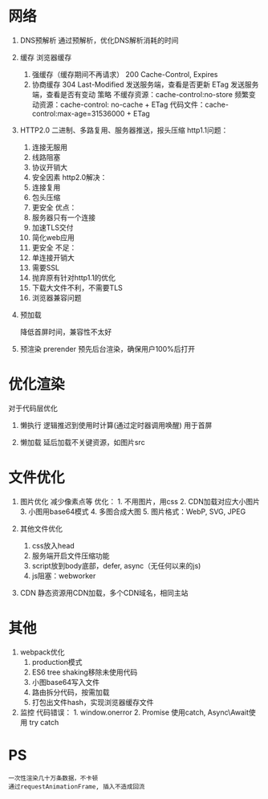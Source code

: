 # 网络
1. DNS预解析
通过预解析，优化DNS解析消耗的时间

2. 缓存
浏览器缓存
    1. 强缓存（缓存期间不再请求）
    200
    Cache-Control, Expires
    2. 协商缓存
    304
    Last-Modified
        发送服务端，查看是否更新
    ETag
        发送服务端，查看是否有变动
策略
    不缓存资源：cache-control:no-store
    频繁变动资源：cache-control: no-cache + ETag
    代码文件：cache-control:max-age=31536000 + ETag

3. HTTP2.0
二进制、多路复用、服务器推送，报头压缩
http1.1问题：
    1. 连接无服用
    2. 线路阻塞
    3. 协议开销大
    4. 安全因素
http2.0解决：
    1. 连接复用
    2. 包头压缩
    3. 更安全
优点：
    1. 服务器只有一个连接
    2. 加速TLS交付
    3. 简化web应用
    4. 更安全
不足：
    1. 单连接开销大
    2. 需要SSL
    3. 抛弃原有针对http1.1的优化
    4. 下载大文件不利，不需要TLS
    5. 浏览器兼容问题

4. 预加载
    <link rel="preload" href="">
    降低首屏时间，兼容性不太好

5. 预渲染
    prerender
    预先后台渲染，确保用户100%后打开

# 优化渲染
对于代码层优化
1. 懒执行
    逻辑推迟到使用时计算(通过定时器调用唤醒)
    用于首屏

2. 懒加载
    延后加载不关键资源，如图片src

# 文件优化
1. 图片优化
    减少像素点等
    优化：
        1. 不用图片，用css
        2. CDN加载对应大小图片
        3. 小图用base64模式
        4. 多图合成大图
        5. 图片格式：WebP, SVG, JPEG
2. 其他文件优化
    1. css放入head
    2. 服务端开启文件压缩功能
    3. script放到body底部，defer, async（无任何以来的js)
    4. js阻塞：webworker

3. CDN
    静态资源用CDN加载，多个CDN域名，相同主站

# 其他
1. webpack优化
    1. production模式
    2. ES6 tree shaking移除未使用代码
    3. 小图base64写入文件
    4. 路由拆分代码，按需加载
    5. 打包出文件hash，实现浏览器缓存文件
2. 监控
    代码错误：
        1. window.onerror
        2. Promise 使用catch, Async\Await使用 try catch

# PS
    一次性渲染几十万条数据，不卡顿
    通过requestAnimationFrame, 插入不造成回流